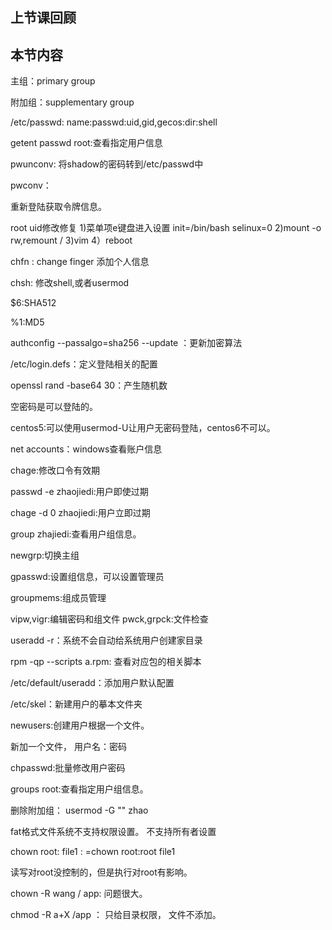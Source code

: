 ## 上节课回顾

## 本节内容
主组：primary group

附加组：supplementary group

/etc/passwd: name:passwd:uid,gid,gecos:dir:shell

getent passwd root:查看指定用户信息

pwunconv: 将shadow的密码转到/etc/passwd中

pwconv：

重新登陆获取令牌信息。

root uid修改修复
1)菜单项e键盘进入设置 init=/bin/bash selinux=0
2)mount -o rw,remount /
3)vim
4）reboot

chfn : change finger 添加个人信息

chsh: 修改shell,或者usermod

$6:SHA512

%1:MD5

authconfig --passalgo=sha256 --update ：更新加密算法

/etc/login.defs：定义登陆相关的配置

openssl rand -base64 30：产生随机数

空密码是可以登陆的。

centos5:可以使用usermod-U让用户无密码登陆，centos6不可以。


net accounts：windows查看账户信息

chage:修改口令有效期

passwd -e zhaojiedi:用户即使过期

chage -d 0 zhaojiedi:用户立即过期

group zhajiedi:查看用户组信息。

newgrp:切换主组

gpasswd:设置组信息，可以设置管理员

groupmems:组成员管理

vipw,vigr:编辑密码和组文件
pwck,grpck:文件检查

useradd -r：系统不会自动给系统用户创建家目录

rpm -qp --scripts a.rpm: 查看对应包的相关脚本

/etc/default/useradd：添加用户默认配置

/etc/skel：新建用户的摹本文件夹

newusers:创建用户根据一个文件。

新加一个文件， 用户名：密码

chpasswd:批量修改用户密码

groups root:查看指定用户组信息。


删除附加组： usermod -G "" zhao

fat格式文件系统不支持权限设置。 不支持所有者设置


chown root: file1 : =chown root:root file1 


读写对root没控制的，但是执行对root有影响。

chown -R wang / app: 问题很大。 

chmod -R a+X /app ： 只给目录权限， 文件不添加。

